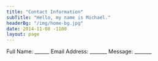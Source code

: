 ```yaml
---
title: "Contact Information"
subTitle: "Hello, my name is Michael."
headerBg: "/img/home-bg.jpg"
date: 2014-11-08 -1100
layout: page
---
```


Full Name: ______
Email Address: _______
Message: _______
